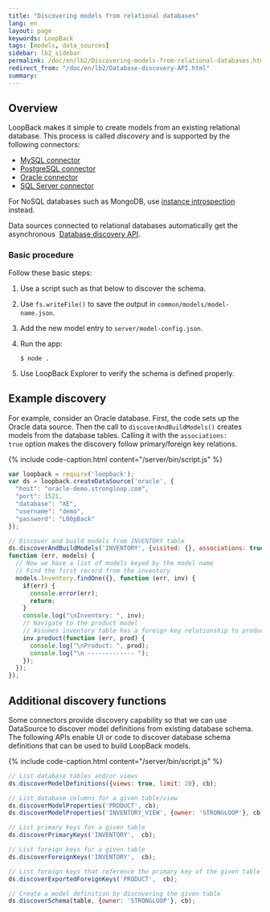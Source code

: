 ```yaml
---
title: "Discovering models from relational databases"
lang: en
layout: page
keywords: LoopBack
tags: [models, data_sources]
sidebar: lb2_sidebar
permalink: /doc/en/lb2/Discovering-models-from-relational-databases.html
redirect_from: "/doc/en/lb2/Database-discovery-API.html"
summary:
---
```


## Overview

LoopBack makes it simple to create models from an existing relational database.
This process is called _discovery_ and is supported by the following connectors:

* [MySQL connector](MySQL-connector.html)
* [PostgreSQL connector](PostgreSQL-connector.html)
* [Oracle connector](Oracle-connector.html)
* [SQL Server connector](SQL-Server-connector.html)

For NoSQL databases such as MongoDB, use [instance introspection](Creating-models-from-unstructured-data.html) instead.

Data sources connected to relational databases automatically get the asynchronous 
[Database discovery API](http://apidocs.strongloop.com/loopback-datasource-juggler/#datasource-prototype-discoverandbuildmodels).

### Basic procedure

Follow these basic steps:

1.  Use a script such as that below to discover the schema.
2.  Use `fs.writeFile()` to save the output in `common/models/model-name.json`.
3.  Add the new model entry to `server/model-config.json`.
4.  Run the app:

    ```shell
    $ node .
    ```

5.  Use LoopBack Explorer to verify the schema is defined properly.

## Example discovery

For example, consider an Oracle database. First, the code sets up the Oracle data source.
Then the call to `discoverAndBuildModels()` creates models from the database tables.
Calling it with the `associations: true` option makes the discovery follow primary/foreign key relations.

{% include code-caption.html content="/server/bin/script.js" %}
```javascript
var loopback = require('loopback');
var ds = loopback.createDataSource('oracle', {
  "host": "oracle-demo.strongloop.com",
  "port": 1521,
  "database": "XE",
  "username": "demo",
  "password": "L00pBack"
});

// Discover and build models from INVENTORY table
ds.discoverAndBuildModels('INVENTORY', {visited: {}, associations: true},
function (err, models) {
  // Now we have a list of models keyed by the model name
  // Find the first record from the inventory
  models.Inventory.findOne({}, function (err, inv) {
    if(err) {
      console.error(err);
      return;
    }
    console.log("\nInventory: ", inv);
    // Navigate to the product model
    // Assumes inventory table has a foreign key relationship to product table
    inv.product(function (err, prod) {
      console.log("\nProduct: ", prod);
      console.log("\n ------------- ");
    });
  });
});
```

## Additional discovery functions

Some connectors provide discovery capability so that we can use DataSource to discover model definitions from existing database schema.
The following APIs enable UI or code to discover database schema definitions that can be used to build LoopBack models.

{% include code-caption.html content="/server/bin/script.js" %}
```javascript
// List database tables and/or views
ds.discoverModelDefinitions({views: true, limit: 20}, cb);

// List database columns for a given table/view
ds.discoverModelProperties('PRODUCT', cb);
ds.discoverModelProperties('INVENTORY_VIEW', {owner: 'STRONGLOOP'}, cb);

// List primary keys for a given table
ds.discoverPrimaryKeys('INVENTORY',  cb);

// List foreign keys for a given table
ds.discoverForeignKeys('INVENTORY',  cb);

// List foreign keys that reference the primary key of the given table
ds.discoverExportedForeignKeys('PRODUCT',  cb);

// Create a model definition by discovering the given table
ds.discoverSchema(table, {owner: 'STRONGLOOP'}, cb);
```
